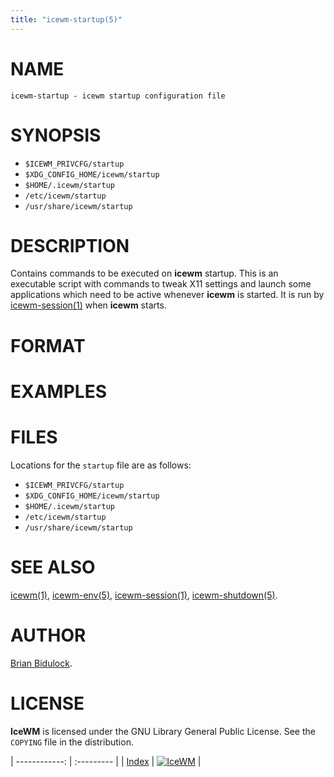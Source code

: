 ```yaml
---
title: "icewm-startup(5)"
---
```

# NAME

    icewm-startup - icewm startup configuration file

# SYNOPSIS

- `$ICEWM_PRIVCFG/startup`
- `$XDG_CONFIG_HOME/icewm/startup`
- `$HOME/.icewm/startup`
- `/etc/icewm/startup`
- `/usr/share/icewm/startup`

# DESCRIPTION

Contains commands to be executed on **icewm** startup.  This is an
executable script with commands to tweak X11 settings and launch some
applications which need to be active whenever **icewm** is started.
It is run by [icewm-session(1)](icewm-session) when **icewm** starts.

# FORMAT

# EXAMPLES

# FILES

Locations for the `startup` file are as follows:

- `$ICEWM_PRIVCFG/startup`
- `$XDG_CONFIG_HOME/icewm/startup`
- `$HOME/.icewm/startup`
- `/etc/icewm/startup`
- `/usr/share/icewm/startup`

# SEE ALSO

[icewm(1)](icewm),
[icewm-env(5)](icewm-env),
[icewm-session(1)](icewm-session),
[icewm-shutdown(5)](icewm-shutdown).

# AUTHOR

[Brian Bidulock](mailto:bidulock@openss7.org).

# LICENSE

**IceWM** is licensed under the GNU Library General Public License.
See the `COPYING` file in the distribution.

| ------------: | :--------- |
| [Index](/man) | [![IceWM](/images/logom.jpg "ice-wm.org")](https://ice-wm.org "ice-wm.org") |
